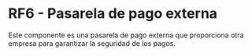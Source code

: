 # RF6 - Pasarela de pago externa
Este componente es una pasarela de pago externa que proporciona otra empresa para garantizar la seguridad de los pagos.
